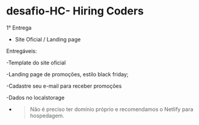 # desafio-HC- Hiring Coders
1° Entrega 

- Site Oficial / Landing page  

Entregáveis: 

-Template do site oficial 

-Landing page de promoções, estilo black friday; 

-Cadastre seu e-mail para receber promoções 

-Dados no localstorage

- >Não é preciso ter domínio próprio e recomendamos o Netlify para hospedagem.
